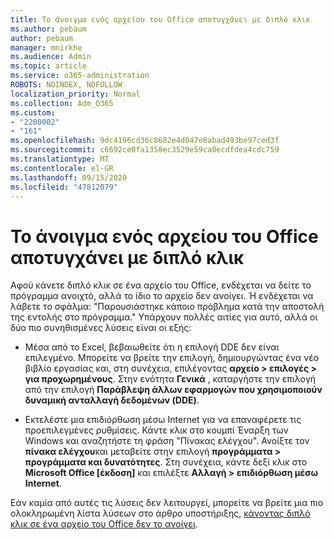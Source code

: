 ```yaml
---
title: Το άνοιγμα ενός αρχείου του Office αποτυγχάνει με διπλό κλικ
ms.author: pebaum
author: pebaum
manager: mnirkhe
ms.audience: Admin
ms.topic: article
ms.service: o365-administration
ROBOTS: NOINDEX, NOFOLLOW
localization_priority: Normal
ms.collection: Adm_O365
ms.custom:
- "2200002"
- "161"
ms.openlocfilehash: 9dc4196cd36c8682e4d047e8abad493be97ced3f
ms.sourcegitcommit: c6692ce0fa1358ec3529e59ca0ecdfdea4cdc759
ms.translationtype: MT
ms.contentlocale: el-GR
ms.lasthandoff: 09/15/2020
ms.locfileid: "47812079"
---
```

# <a name="double-clicking-an-office-file-fails-to-open-it"></a>Το άνοιγμα ενός αρχείου του Office αποτυγχάνει με διπλό κλικ

Αφού κάνετε διπλό κλικ σε ένα αρχείο του Office, ενδέχεται να δείτε το πρόγραμμα ανοιχτό, αλλά το ίδιο το αρχείο δεν ανοίγει. Ή ενδέχεται να λάβετε το σφάλμα: "Παρουσιάστηκε κάποιο πρόβλημα κατά την αποστολή της εντολής στο πρόγραμμα." Υπάρχουν πολλές αιτίες για αυτό, αλλά οι δύο πιο συνηθισμένες λύσεις είναι οι εξής:

- Μέσα από το Excel, βεβαιωθείτε ότι η επιλογή DDE δεν είναι επιλεγμένο. Μπορείτε να βρείτε την επιλογή, δημιουργώντας ένα νέο βιβλίο εργασίας και, στη συνέχεια, επιλέγοντας **αρχείο > επιλογές > για προχωρημένους**. Στην ενότητα **Γενικά** , καταργήστε την επιλογή από την επιλογή **Παράβλεψη άλλων εφαρμογών που χρησιμοποιούν δυναμική ανταλλαγή δεδομένων (DDE)**.

- Εκτελέστε μια επιδιόρθωση μέσω Internet για να επαναφέρετε τις προεπιλεγμένες ρυθμίσεις. Κάντε κλικ στο κουμπί Έναρξη των Windows και αναζητήστε τη φράση "Πίνακας ελέγχου". Ανοίξτε τον **πίνακα ελέγχου**και μεταβείτε στην επιλογή **προγράμματα > προγράμματα και δυνατότητες**. Στη συνέχεια, κάντε δεξί κλικ στο **Microsoft Office [έκδοση]** και επιλέξτε **Αλλαγή > επιδιόρθωση μέσω Internet**.

Εάν καμία από αυτές τις λύσεις δεν λειτουργεί, μπορείτε να βρείτε μια πιο ολοκληρωμένη λίστα λύσεων στο άρθρο υποστήριξης, [κάνοντας διπλό κλικ σε ένα αρχείο του Office δεν το ανοίγει](https://support.office.com/article/Double-clicking-an-Office-file-fails-to-open-it-1e9c0ad9-34c8-4440-a42e-d30186b29ed6).
